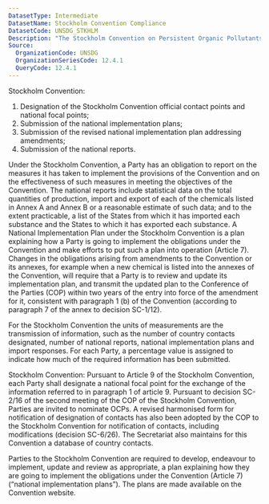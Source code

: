 ```yaml
---
DatasetType: Intermediate
DatasetName: Stockholm Convention Compliance
DatasetCode: UNSDG_STKHLM
Description: "The Stockholm Convention on Persistent Organic Pollutants. Stockholm Convention: official contact points; electronic reporting system for national reports every four years, National Implementation Plans."
Source:
  OrganizationCode: UNSDG
  OrganizationSeriesCode: 12.4.1
  QueryCode: 12.4.1
---
```


Stockholm Convention: 
1. Designation of the Stockholm Convention official contact points and national focal points; 
2. Submission of the national implementation plans;  
3. Submission of the revised national implementation plan addressing amendments;  
4. Submission of the national reports.

Under the Stockholm Convention, a Party has an obligation to report on the
measures it has taken to implement the provisions of the Convention and on
the effectiveness of such measures in meeting the objectives of the
Convention. The national reports include statistical data on the total
quantities of production, import and export of each of the chemicals
listed in Annex A and Annex B or a reasonable estimate of such data; and
to the extent practicable, a list of the States from which it has imported
each substance and the States to which it has exported each substance. A
National Implementation Plan under the Stockholm Convention is a plan
explaining how a Party is going to implement the obligations under the
Convention and make efforts to put such a plan into operation (Article 7).
Changes in the obligations arising from amendments to the Convention or
its annexes, for example when a new chemical is listed into the annexes of
the Convention, will require that a Party is to  review and update its
implementation plan, and transmit the updated plan to the Conference of
the Parties (COP) within two years of the entry into force of the
amendment for it, consistent with paragraph 1 (b) of the Convention
(according to paragraph 7 of the annex to decision SC-1/12).  

For the Stockholm Convention the units of
measurements are the transmission of information, such as the number of
country contacts designated, number of national reports, national
implementation plans and import responses. For each Party, a percentage
value is assigned to indicate how much of the required information has
been submitted. 

Stockholm Convention: Pursuant to Article 9 of the Stockholm Convention,
each Party shall designate a national focal point for the exchange of the
information referred to in paragraph 1 of article 9. Pursuant to decision
SC-2/16 of the second meeting of the COP of the Stockholm Convention,
Parties are invited to nominate OCPs. A revised harmonised form for
notification of designation of contacts has also been adopted by the COP
to the Stockholm Convention for notification of contacts, including
modifications (decision SC-6/26). The Secretariat also maintains for this
Convention a database of country contacts. 

Parties to the Stockholm Convention are required to develop, endeavour to
implement, update and review as appropriate, a plan explaining how they
are going to implement the obligations under the Convention (Article 7)
(“national implementation plans”). The plans are made available on the
Convention website.  
